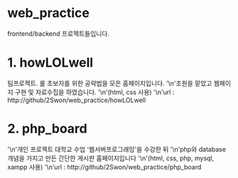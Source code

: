 # web_practice
frontend/backend 프로젝트들입니다.

# 1. howLOLwell
팀프로젝트. 롤 초보자를 위한 공략법을 모은 홈페이지입니다. 
'\n'조원을 맡았고 웹페이지 구현 및 자료수집을 하였습니다.
'\n'(html, css 사용)
'\n'url : http://github/2Swon/web_practice/howLOLwell
# 2. php_board
'\n'개인 프로젝트 대학교 수업 '웹서버프로그래밍'을 수강한 뒤 
'\n'php와 database 개념을 가지고 만든 간단한 게시판 홈페이지입니다 
'\n'(html, css, php, mysql, xampp 사용)
'\n'url : http://github/2Swon/web_practice/php_board
